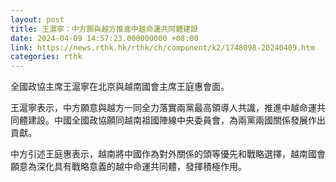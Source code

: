 ```yaml
---
layout: post
title: 王滬寧：中方願與越方推進中越命運共同體建設
date: 2024-04-09 14:57:23.000000000 +08:00
link: https://news.rthk.hk/rthk/ch/component/k2/1748098-20240409.htm
categories: rthk
---
```


全國政協主席王滬寧在北京與越南國會主席王庭惠會面。

王滬寧表示，中方願意與越方一同全力落實兩黨最高領導人共識，推進中越命運共同體建設。中國全國政協願同越南祖國陣線中央委員會，為兩黨兩國關係發展作出貢獻。

中方引述王庭惠表示，越南將中國作為對外關係的頭等優先和戰略選擇，越南國會願意為深化具有戰略意義的越中命運共同體，發揮積極作用。
